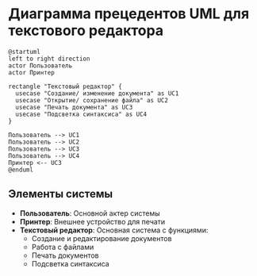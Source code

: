# Диаграмма прецедентов UML для текстового редактора

```plantuml
@startuml
left to right direction
actor Пользователь
actor Принтер

rectangle "Текстовый редактор" {
  usecase "Создание/ изменение документа" as UC1
  usecase "Открытие/ сохранение файла" as UC2
  usecase "Печать документа" as UC3
  usecase "Подсветка синтаксиса" as UC4
}

Пользователь --> UC1
Пользователь --> UC2
Пользователь --> UC3
Пользователь --> UC4
Принтер <-- UC3
@enduml
```

## Элементы системы
- **Пользователь**: Основной актер системы
- **Принтер**: Внешнее устройство для печати
- **Текстовый редактор**: Основная система с функциями:
  - Создание и редактирование документов
  - Работа с файлами
  - Печать документов
  - Подсветка синтаксиса